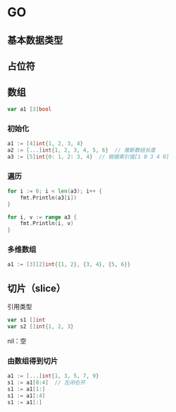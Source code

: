 # GO

## 基本数据类型



## 占位符



## 数组

```go
var a1 [3]bool
```

### 初始化

```go
a1 := [4]int{1, 2, 3, 4}
a2 := [...]int{1, 2, 3, 4, 5, 6}  // 推断数组长度
a3 := [5]int{0: 1, 2: 3, 4}  // 根据索引值[1 0 3 4 0]
```

### 遍历

```go
for i := 0; i < len(a3); i++ {
    fmt.Println(a3[i])
}

for i, v := range a3 {
    fmt.Println(i, v)
}
```

### 多维数组

```go
a1 := [3][2]int{{1, 2}, {3, 4}, {5, 6}}
```

## 切片（slice）

引用类型

```go
var s1 []int
var s2 []int{1, 2, 3}
```

nil：空

### 由数组得到切片

```go
a1 := [...]int{1, 3, 5, 7, 9}
s1 := a1[0:4]  // 左闭右开
s1 := a1[1:]
s1 := a1[:4]
s1 := a1[:]
```

